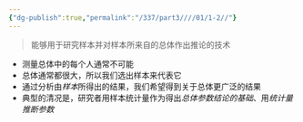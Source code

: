 ```yaml
---
{"dg-publish":true,"permalink":"/337/part3////01/1-2//"}
---
```


> 能够⽤于研究样本并对样本所来⾃的总体作出推论的技术
- 测量总体中的每个⼈通常不可能
- 总体通常都很⼤，所以我们选出样本来代表它
- 通过分析由*样本*所得出的结果，我们希望得到关于总体更⼴泛的结果
- 典型的清况是，研究者⽤样本统计量作为得出*总体参数结论的基础*、⽤*统计量推断参数*